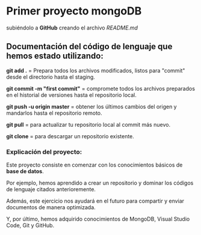 # Primer proyecto mongoDB
subiéndolo a **GitHub**
creando el archivo *README.md*
## Documentación del código de lenguaje que hemos estado utilizando:
**git add .** = Prepara todos los archivos modificados, listos para "commit" desde el directorio hasta el staging.

**git commit -m "first commit"** = compromete todos los archivos preparados en el historial de versiones hasta el repositorio local.

**git push -u origin master** = obtener los últimos cambios del origen y mandarlos hasta el repositorio remoto.

**git pull** = para actualizar tu repositorio local al commit más nuevo.

**git clone** = para descargar un repositorio existente.

### Explicación del proyecto:
Este proyecto consiste en comenzar con los conocimientos básicos de **base de datos**. 

Por ejemplo, hemos aprendido a crear un repositorio y dominar los códigos de lenguaje citados anterioremente.

Además, este ejercicio nos ayudará en el futuro para compartir y enviar documentos de manera optimizada.

Y, por último, hemos adquirido conocimientos de MongoDB, Visual Studio Code, Git y GitHub.